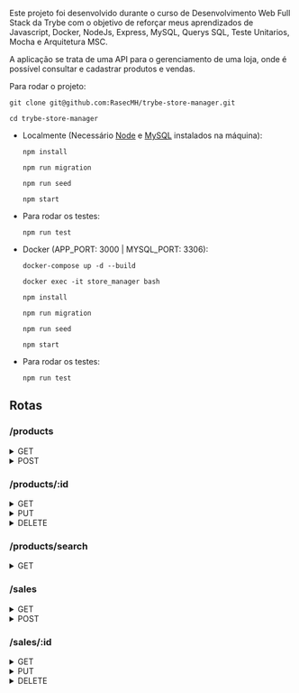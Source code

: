Este projeto foi desenvolvido durante o curso de Desenvolvimento Web Full Stack da Trybe com o objetivo de reforçar meus aprendizados de Javascript, Docker, NodeJs, Express, MySQL, Querys SQL, Teste Unitarios, Mocha e Arquitetura MSC.

A aplicação se trata de uma API para o gerenciamento de uma loja, onde é possível consultar e cadastrar produtos e vendas.

Para rodar o projeto:

  ```
  git clone git@github.com:RasecMH/trybe-store-manager.git
  ```

  ```
  cd trybe-store-manager
  ```
  
  * Localmente (Necessário <a href="https://nodejs.org/en/" target="_blank">Node</a> e <a href="https://www.mysql.com" target="_blank">MySQL</a> instalados na máquina):
    ```
    npm install
    ```

    ```
    npm run migration
    ```

    ```
    npm run seed
    ```

    ```
    npm start
    ```
  
  * Para rodar os testes:
    ```
    npm run test
    ```

  * Docker (APP_PORT: 3000 | MYSQL_PORT: 3306):
    ```
    docker-compose up -d --build
    ```

    ```
    docker exec -it store_manager bash
    ```

    ```
    npm install
    ```

    ```
    npm run migration
    ```

    ```
    npm run seed
    ```

    ```
    npm start
    ```

  * Para rodar os testes:
    ```
    npm run test
    ```

## Rotas

### /products

<details>
  <summary>GET</summary>
  
* Em caso de sucesso retorna com status `200` um array vazio ou:
  ```json
    [
      {
        "id": 1,
        "name": "Martelo de Thor"
      },
      {
        "id": 2,
        "name": "Traje de encolhimento"
      }
      /* ... */
    ]
  ```

</details>

<details>
  <summary>POST</summary>
  
* Corpo da requisição
  ```json
    {
      "name": "ProdutoX"
    }
  ```

* Em caso de sucesso retorna com status `201`:
  ```json
    {
      "id": 4,
      "name": "ProdutoX"
    }
  ```  

* Caso o campo name não exista na requisição ou esteja vazio retorna com status ``400``:
  ```json
    { "message": "\"name\" is required" }
  ```

* Caso o o valor no campo name possua menos de 5 caracteres retorna com status ``400``:
  ```json
    { "message": "\"name\" length must be at least 5 characters long" }
  ```

</details>

### /products/:id

<details>
  <summary>GET</summary>
  
* Em caso de sucesso retorna com status `200`:
  ```json
    {
      "id": 1,
      "name": "Martelo de Thor"
    }
  ```

* Caso o produto não seja encontrado no banco de dados retorna com status ``404``:
  ```json
    { "message": "Product not found" }
  ```

</details>

<details>
  <summary>PUT</summary>

* Corpo da requisição
  ```json
    {
      "name": "Martelo do Batman"
    }
  ```
  
* Em caso de sucesso retorna com status `200`:
  ```json
    {
      "id": 1,
      "name": "Martelo do Batman"
    }
  ```

* Caso o produto não seja encontrado no banco de dados retorna com status ``404``:
  ```json
    { "message": "Product not found" }
  ```

</details>

<details>
  <summary>DELETE</summary>

* Em caso de sucesso retorna status `204`.

* Caso o produto não seja encontrado no banco de dados retorna com status ``404``:
  ```json
    { "message": "Product not found" }
  ```

</details>

### /products/search

<details>
  <summary>GET</summary>
  Pesquisa filtra pelo campo name, caso nada seja passado, retorna um array com todos os produtos.

* Em caso de sucesso retorna com status `200`:
  ```json
    // GET /products/search?q=Martelo
    [
      {
        "id": 1,
        "name": "Martelo de Thor"
      }
    ]
  ```

  ```json
    // GET /products/search?q=
    [
      {
        "id": 1,
        "name": "Martelo de Thor",
      },
      {
        "id": 2,
        "name": "Traje de encolhimento",
      }
      /* ... */
    ]
    ```

</details>

### /sales

<details>
<summary>GET</summary>

* Em caso de sucesso retorna com status ``200`` um array vazio ou:
  ```json
    [
      {
        "saleId": 1,
        "date": "2021-09-09T04:54:29.000Z",
        "productId": 1,
        "quantity": 2
      },
      {
        "saleId": 1,
        "date": "2021-09-09T04:54:54.000Z",
        "productId": 2,
        "quantity": 2
      }

      /* ... */
    ]
  ```

</details>

<details>
<summary>POST</summary>

* Corpo da requisição
  ```json
    [
      {
        "productId": 1,
        "quantity": 1
      },
      {
        "productId": 2,
        "quantity": 5
      }
    ]
  ```

* Em caso de sucesso retorna com status ``201``:
  ```json
    {
      "id": 3,
      "itemsSold": [
        {
          "productId": 1,
          "quantity": 1
        },
        {
          "productId": 2,
          "quantity": 5
        }
        ]
    } 
  ```

* Caso o campo productId não exista ou esteja vazio retorna com status ``400``:
  ```json
    { "message": "\"productId\" is required" }
  ```

* Caso o campo quantity não exista ou esteja vazio retorna com status ``400``:
  ```json
    { "message": "\"quantity\" is required" }
  ```

* Caso o valor no campo quantity seja menor ou igual a 0 retorna com status ``422``:
  ```json
    { "message": "\"quantity\" must be greater than or equal to 1" }
  ```

* Caso algum productId não exista no banco de dados retorna com status ``404``:
  ```json
    { "message": "Product not found" }
  ```

</details>

### /sales/:id

<details>
<summary>GET</summary>

* Em caso de sucesso retorna com status ``200``:
  ```json
    [
      {
        "date": "2021-09-09T04:54:29.000Z",
        "productId": 1,
        "quantity": 2
      },
      {
        "date": "2021-09-09T04:54:54.000Z",
        "productId": 2,
        "quantity": 2
      }

      /* ... */
    ]
  ```

* Caso a venda não exista no banco de dados retorna com status ``404``:
  ```json
    { "message": "Sale not found" }
  ```

</details>

<details>
<summary>PUT</summary>

* Corpo da requisição
  ```json
    [
      {
        "productId": 1,
        "quantity": 10
      },
      {
        "productId": 2,
        "quantity": 50
      }
    ]
  ```

* Em caso de sucesso retorna com status ``200``:
  ```json
    "saleId": 1,
      "itemsUpdated": [
        {
          "productId": 1,
          "quantity":10
        },
        {
          "productId": 2,
          "quantity":50
        }
      ]
  ```

* Caso a venda não exista no banco de dados retorna com status ``404``:
  ```json
    { "message": "Sale not found" }
  ```

</details>

<details>
<summary>DELETE</summary>

* Em caso de sucesso retorna status ``204``.

* Caso a venda não exista no banco de dados retorna com status ``404``:
  ```json
    { "message": "Sale not found" }
  ```

</details>
